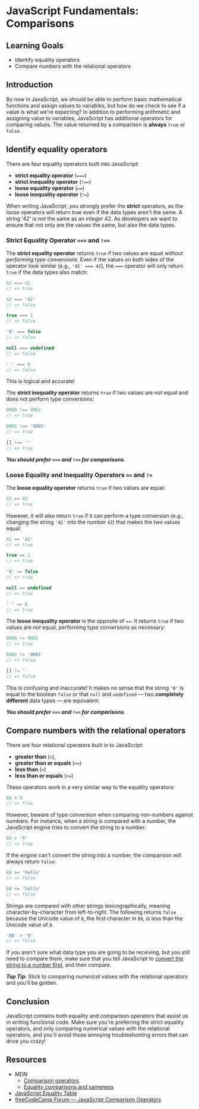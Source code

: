 # JavaScript Fundamentals: Comparisons

## Learning Goals

* Identify equality operators
* Compare numbers with the relational operators

## Introduction

By now in JavaScript, we should be able to perform basic mathematical functions
and assign values to variables, but how do we check to see if a value is what
we're expecting? In addition to performing arithmetic and assigning value to
variables, JavaScript has additional operators for comparing values. The value
returned by a comparison is **always** `true` or `false`.

## Identify equality operators

There are four equality operators built into JavaScript:

- **strict equality operator** (`===`)
- **strict inequality operator** (`!==`)
- **loose equality operator** (`==`)
- **loose inequality operator** (`!=`)

When writing JavaScript, you strongly prefer the **strict** operators, as the
loose operators will return true even if the data types aren't the same. A
string '42' is _not_ the same as an integer 42. As developers we want to ensure
that not only are the values the same, but also the data types.

### Strict Equality Operator `===` and `!==`

The **strict equality operator** returns `true` if two values are equal _without
performing type conversions_. Even if the values on both sides of the operator
look similar (e.g., `'42' === 42`), the `===` operator will only return `true`
if the data types also match:

```js
42 === 42
// => true

42 === '42'
// => false

true === 1
// => false

'0' === false
// => false

null === undefined
// => false

' ' === 0
// => false
```

This is logical and accurate! 

The **strict inequality operator** returns `true` if two values are _not_ equal
and does not perform type conversions:
```js
9000 !== 9001
// => true

9001 !== '9001'
// => true

[] !== ''
// => true
```

***You should prefer `===` and `!==` for comparisons***.

### Loose Equality and Inequality Operators `==` and `!=`

The **loose equality operator** returns `true` if two values are equal:
```js
42 == 42
// => true
```

However, it will _also_ return `true` if it can perform a type conversion (e.g.,
changing the string `'42'` into the number `42`) that makes the two values
equal:

```js
42 == '42'
// => true

true == 1
// => true

'0' == false
// => true

null == undefined
// => true

' ' == 0
// => true
```

The **loose inequality operator** is the opposite of `==`. It returns `true` if
two values are _not_ equal, performing type conversions as necessary:

```js
9000 != 9001
// => true

9001 != '9001'
// => false

[] != ''
// => false
```

This is confusing and inaccurate! It makes no sense that the string `'0'` is
equal to the boolean `false` or that `null` and `undefined` — two **completely
different** data types — are equivalent.

***You should prefer `===` and `!==` for comparisons***.

## Compare numbers with the relational operators

There are four relational operators built in to JavaScript:
- **greater than** (`>`),
- **greater than or equals** (`>=`)
- **less than** (`<`)
- **less than or equals** (`<=`)

These operators work in a very similar way to the equality operators:

```js
88 > 9
// => true
```

However, beware of type conversion when comparing non-numbers against numbers.
For instance, when a string is compared with a number, the JavaScript engine
tries to convert the string to a number:
```js
88 > '9'
// => true
```

If the engine can't convert the string into a number, the comparison will always
return `false`:
```js
88 >= 'hello'
// => false

88 <= 'hello'
// => false
```

Strings are compared with other strings lexicographically, meaning
character-by-character from left-to-right. The following returns `false` because
the Unicode value of `8`, the first character in `88`, is less than the Unicode
value of `9`.
```js
'88' > '9'
// => false
```
If you aren't sure what data type you are going to be receiving, but you still
need to compare them, make sure that you tell JavaScript to [convert the string
to a number first](https://gomakethings.com/converting-strings-to-numbers-with-vanilla-javascript/), and then compare.

***Top Tip***: Stick to comparing _numerical_ values with the relational
 operators and you'll be golden.

## Conclusion

JavaScript contains both equality and comparison operators that assist us in
writing functional code. Make sure you're preferring the strict equality
operators, and only comparing numerical values with the relational operators,
and you'll avoid those annoying troubleshooting errors that can drive you crazy!

## Resources

- MDN
  + [Comparison operators](https://developer.mozilla.org/en-US/docs/Web/JavaScript/Reference/Operators/Comparison_Operators)
  + [Equality comparisons and sameness](https://developer.mozilla.org/en-US/docs/Web/JavaScript/Equality_comparisons_and_sameness)
- [JavaScript Equality Table](http://dorey.github.io/JavaScript-Equality-Table/)
- [freeCodeCamp Forum — JavaScript Comparison Operators](https://forum.freecodecamp.org/t/javascript-comparison-operators/14660)
